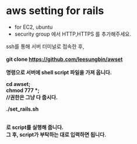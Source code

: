 # aws setting for rails
* for EC2, ubuntu
* security group 에서 HTTP,HTTPS 를 추가해주세요.

ssh를 통해 서버 터미널로 접속한 후,<br><br>
<strong>git clone https://github.com/leesungbin/awset<strong><br><br>
명령으로 서버에 shell script 파일을 가져 옵니다.

<strong>cd awset;</strong><br>
<strong>chmod 777 *;</strong><br>
//권한은 그냥 다 줍시다.

<strong>./set_rails.sh</strong><br><br>

로 script를 실행해 줍니다.<br>
그 후, script가 부탁하는 대로 입력하면 됩니다.
